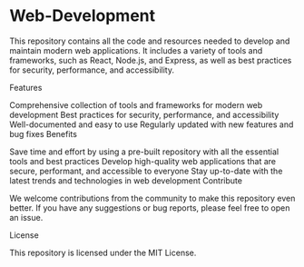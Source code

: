 # Web-Development
This repository contains all the code and resources needed to develop and maintain modern web applications. It includes a variety of tools and frameworks, such as React, Node.js, and Express, as well as best practices for security, performance, and accessibility.

Features

Comprehensive collection of tools and frameworks for modern web development
Best practices for security, performance, and accessibility
Well-documented and easy to use
Regularly updated with new features and bug fixes
Benefits

Save time and effort by using a pre-built repository with all the essential tools and best practices
Develop high-quality web applications that are secure, performant, and accessible to everyone
Stay up-to-date with the latest trends and technologies in web development
Contribute

We welcome contributions from the community to make this repository even better. If you have any suggestions or bug reports, please feel free to open an issue.

License

This repository is licensed under the MIT License.
